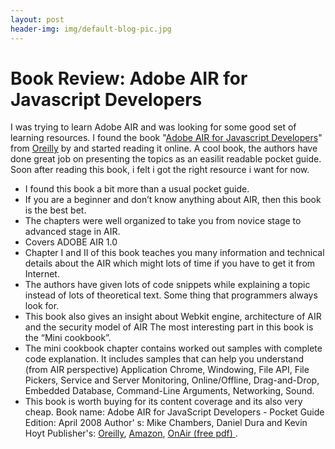 ```yaml
---
layout: post
header-img: img/default-blog-pic.jpg
---
```


# Book Review: Adobe AIR for Javascript Developers

I was trying to learn Adobe AIR and was looking for some good set of learning resources. I found the book "[Adobe AIR for Javascript Developers](http://www.oreilly.com/catalog/9780596518370/index.html)" from [Oreilly]() by and started reading it online. A cool book, the authors have done great job on presenting the topics as an easilit readable pocket guide. Soon after reading this book, i felt i got the right resource i want for now. 

  * I found this book a bit more than a usual pocket guide. 
  * If you are a beginner and don’t know anything about AIR, then this book is the best bet. 
  * The chapters were well organized to take you from novice stage to advanced stage in AIR. 
  * Covers ADOBE AIR 1.0
  * Chapter I and II of this book teaches you many information and technical details about the AIR which might lots of time if you have to get it from Internet. 
  * The authors have given lots of code snippets while explaining a topic instead of lots of theoretical text. Some thing that programmers always look for.
  * This book also gives an insight about Webkit engine, architecture of AIR and the security model of AIR The most interesting part in this book is the “Mini cookbook”.
  * The mini cookbook chapter contains worked out samples with complete code explanation. It includes samples that can help you understand (from AIR perspective) Application Chrome, Windowing, File API, File Pickers, Service and Server Monitoring, Online/Offline, Drag-and-Drop, Embedded Database, Command-Line Arguments, Networking, Sound.
  * This book is worth buying for its content coverage and its also very cheap. 
Book name: Adobe AIR for JavaScript Developers - Pocket Guide Edition: April 2008 Author' s: Mike Chambers, Daniel Dura and Kevin Hoyt Publisher's: [Oreilly](http://www.oreilly.com/catalog/9780596518370/index.html), [Amazon](http://www.amazon.com/Integrated-Runtime-JavaScript-Developers-Developer/dp/0596515197/ref=pd_bbs_sr_5?ie=UTF8&s=books&qid=1210053118&sr=8-5), [OnAir (free pdf) ](http://www.adobe.com/devnet/air/ajax/getting_started.html).